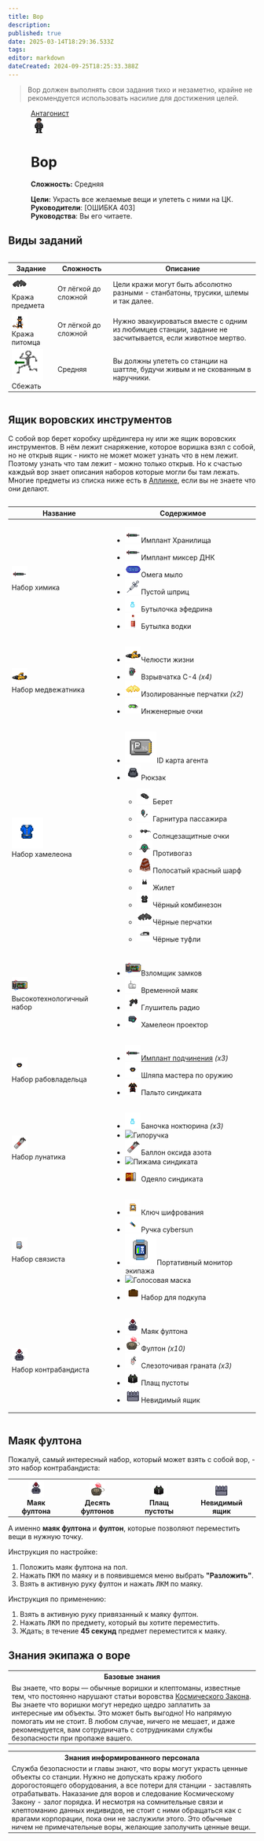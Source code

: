 ```yaml
---
title: Вор
description: 
published: true
date: 2025-03-14T18:29:36.533Z
tags: 
editor: markdown
dateCreated: 2024-09-25T18:25:33.388Z
---
```


<blockquote class="is-warning" id="canSteal">
<p>Вор должен выполнять свои задания тихо и незаметно, крайне не рекомендуется использовать насилие для достижения целей.</p>
</blockquote>

<div style="display: flex; justify-content: center;">
  <div class="roles-passport antag">
    <div class="title antag"><a href="/roles/antagonists">Антагонист</a></div>
    <div>
      <div><div><img src="/roles/thief32x32.png" id="steal"></div></div>
      <div><div>
        <h1>Вор</h1>
        <p><strong>Сложность:</strong> Средняя</p>
        <strong>Цели:</strong> Украсть все желаемые вещи и улететь с ними на ЦК.<br>
        <b>Руководители</b>: [ОШИБКА 403]<br>
        <b>Руководства</b>: Вы его читаете.
        </div></div>
    </div>
  </div>
</div>

## Виды заданий

<center style="overflow-x: auto">
  <table class="ant">
    <thead>
      <tr id="canSteal">
        <th>Задание</th>
        <th>Сложность</th>
        <th>Описание</th>
      </tr>
    </thead>
    <tbody>
      <tr id="canSteal">
        <td><img src="/roles/traitor/black_gloves.png"><br>Кража предмета</td>
        <td>От лёгкой до сложной</td>
        <td>Цели кражи могут быть абсолютно разными - станбатоны, трусики, шлемы и так далее.</td>
      </tr>
      <tr id="canSteal">
        <td><img src="/roles/spiritualisticdepartment/pun_pun1.png"><br>Кража питомца</td>
        <td>От лёгкой до сложной</td>
        <td>Нужно эвакуироваться вместе с одним из любимцев станции, задание не засчитывается, если животное мертво.</td>
      </tr>
      <tr id="canSteal">
        <td><img src="/roles/traitor/adrenalimp.png"><br>Сбежать</td>
        <td>Средняя</td>
        <td>Вы должны улететь со станции на шаттле, будучи живым и не скованным в наручники.</td>
      </tr>
    </tbody>
  </table>
</center>

## Ящик воровских инструментов

С собой вор берет коробку шрёдингера ну или же ящик воровских инструментов. В нём лежит снаряжение, которое воришка взял с собой, но не открыв ящик - никто не может может узнать что в нем лежит. Поэтому узнать что там лежит - можно только открыв. Но к счастью каждый вор знает описания наборов которые могли бы там лежать. Многие предметы из списка ниже есть в [Аплинке](/guides/uplink), если вы не знаете что они делают.

<center style="overflow-x: auto">
  <table class="ant">
    <thead>
      <tr id="canSteal">
        <th>Название</th>
        <th>Содержимое</th>
      </tr>
    </thead>
    <tbody>
      <tr id="canSteal">
        <td><img src="/roles/sec/implanter.png"><br>Набор химика</td>
        <td><div><ul>
          <li><img src="/roles/sec/implanter.png"><span>Имплант Хранилища</span></li>
          <li><img src="/roles/sec/implanter.png"><span>Имплант миксер ДНК</span></li>
          <li><img src="/roles/thief/omega.png"><span>Омега мыло</span></li>
          <li><img src="/roles/thief/syringe.png"><span>Пустой шприц</span></li>
          <li><img src="/guides/uplink/bottle.png"><span>Бутылочка эфедрина</span></li>
          <li><img src="/guides/supply/listofproducts/emergency/vodka.png"><span>Бутылка водки</span></li>
          </ul></div></td>
      </tr>
      <tr id="canSteal">
        <td><img src="/roles/other/jaws_pry.png"><br>Набор медвежатника</td>
          <td><div><ul>
          <li><img src="/roles/other/jaws_pry.png"><span>Челюсти жизни</span></li>
          <li><img src="/guides/uplink/c4.gif"><span>Взрывчатка С-4 <i>(x4)</i></span></li>
          <li><img src="/guides/supply/listofproducts/engineering/insulated_gloves.png"><span>Изолированные перчатки <i>(x2)</i></span></li>
          <li><img src="/roles/thief/glasses.png"><span>Инженерные очки</span></li>
          </ul></div></td>
      </tr>
      <tr id="canSteal">
        <td><img src="/roles/thief/chameleon_jumpsuit.gif"><br>Набор хамелеона</td>
        <td><div><ul>
          <li><img src="/guides/uplink/idregular.png"><span>ID карта агента</span></li>
          <li><img src="/roles/thief/backpack.png"><span>Рюкзак</span></li>
          	<ul>
              <li><img src="/roles/thief/beret.png"><span>Берет</span></li>
          		<li><img src="/roles/thief/headset.png"><span>Гарнитура пассажира</span></li>
          		<li><img src="/roles/thief/sunglasses.png"><span>Солнцезащитные очки</span></li>
              <li><img src="/guides/uplink/gasmask.png"><span>Противогаз</span></li>
          		<li><img src="/roles/thief/scarf.png"><span>Полосатый красный шарф</span></li> 
          		<li><img src="/roles/thief/jacket.png"><span>Жилет</span></li> 
          		<li><img src="/roles/thief/jumpsuit.png"><span>Чёрный комбинезон</span></li> 
          		<li><img src="/roles/thief/gloves.png"><span>Чёрные перчатки</span></li>
              <li><img src="/roles/thief/boots.png"><span>Чёрные туфли</span></li>
          	</ul>
          </ul></div></td>
      </tr>
      <tr id="canSteal">
        <td><img src="/roles/thief/doorjack.png"><br>Высокотехнологичный набор</td>
        <td><div><ul>
          <li><img src="/roles/thief/doorjack.png"><span>Взломщик замков</span></li>
          <li><img src="/guides/uplink/door_remotebase_white.png"><span>Временной маяк</span></li>
          <li><img src="/guides/uplink/jammer.png"><span>Глушитель радио</span></li>
          <li><img src="/guides/uplink/chameleon_projector.png"><span>Хамелеон проектор</span></li>
          </ul></div></td>
      <tr id="canSteal">
        <td><img src="/roles/thief/hatsyndi.png"><br>Набор рабовладельца</td>
        <td><div><ul>
          <li><img src="/roles/sec/implanter.png"><span><a href="/guides/implants/mindslaves">Имплант подчинения</a> <i>(x3)</i></span></li>
          <li><img src="/roles/thief/hatsyndi.png"><span>Шляпа мастера по оружию</span></li>
          <li><img src="/roles/thief/coatsyndie.png"><span>Пальто синдиката</span></li>
          </ul></div></td>
      </tr>
      <tr id="canSteal">
        <td><img src="/cylinderofnitricoxide.png"><br>Набор лунатика</td>
        <td><div><ul>
          <li><img src="/guides/uplink/bottle.png"><span>Баночка ноктюрина <i>(x3)</i></span></li>
          <li><img src="https://js.ss14.su/guides/uplink/itempen.png"><span>Гипоручка</span></li>
          <li><img src="/cylinderofnitricoxide.png"><span>Баллон оксида азота</span></li>
          <li><img src="https://js.ss14.su/guides/uplink/pyjamasyndicate.gif"><span>Пижама синдиката</span></li>
          <li><img src="/roles/thief/sheetsyndie.png"><span>Одеяло синдиката</span></li>
          </ul></div></td>
      </tr>
      <tr id="canSteal">
        <td><img src="/roles/thief/signalman.png"><br>Набор связиста</td>
        <td><div><ul>
          <li><img src="/roles/thief/crypt.png"><span>Ключ шифрования</span></li>
          <li><img src="/guides/uplink/overpricedpen.png"><span>Ручка cybersun</span></li>
          <li><img src="/guides/crewmonitor.gif"><span>Портативный монитор экипажа</span></li>
          <li><img src="https://js.ss14.su/guides/uplink/gasmask.png"><span>Голосовая маска</span></li>
          <li><img src="/guides/uplink/setforabribe.png"><span>Набор для подкупа</span></li>
          </ul></div></td>
      </tr>
      <tr id="canSteal">
        <td><img src="/roles/antagonists/fulton_beacon.png"><br>Набор контрабандиста</td>
        <td><div><ul>
          <li><img src="/roles/antagonists/fulton_beacon.png"><span>Маяк фултона</span></li>
          <li><img src="/roles/antagonists/extraction_pack.png"><span>Фултон <i>(x10)</i></span></li>
          <li><img src="/roles/sec/tear-gas-grenade.png"><span>Слезоточивая граната <i>(x3)</i></span></li>
          <li><img src="/roles/antagonists/cloakvoid.png"><span>Плащ пустоты</span></li>
          <li><img src="/guides/supply/listofproducts/engineering/crate.png"><span>Невидимый ящик</span></li>
          </ul></div></td>
      </tr>
    </tbody>
  </table>
</center>

<h2>Маяк фултона</h2>

Пожалуй, самый интересный набор, который может взять с собой вор, - это набор контрабандиста:

<div class="ful"><table>
	<tr id="canSteal">
    <th><img src="/roles/antagonists/fulton_beacon.png"><br>Маяк фултона</th>
    <th><img src="/roles/antagonists/extraction_pack.png"><br>Десять фултонов</th>
    <th><img src="/roles/antagonists/cloakvoid.png"><br>Плащ пустоты</th>
    <th><img src="/guides/supply/listofproducts/engineering/crate.png"><br>Невидимый ящик</th>
  </tr>
</table></div>

А именно **маяк фултона** и **фултон**, которые позволяют переместить вещи в нужную точку.

Инструкция по настройке:
1. Положить маяк фултона на пол.
2. Нажать <kbd>ПКМ</kbd> по маяку и в появившемся меню выбрать **"Разложить"**.
3. Взять в активную руку фултон и нажать <kbd>ЛКМ</kbd> по маяку.

Инструкция по применению:
1. Взять в активную руку привязанный к маяку фултон.
2. Нажать <kbd>ЛКМ</kbd> по предмету, который вы хотите переместить.
3. Ждать; в течение **45 секунд** предмет переместится к маяку.

<p>

## Знания экипажа о воре

<table class="base tb" id="canSteal">
<tr><th>Базовые знания</th></tr>
<tr><td>Вы знаете, что воры — обычные воришки и клептоманы, известные тем, что постоянно нарушают статьи воровства  <a href="/spacelaw">Космического Закона</a>. Вы знаете что воришки могут нередко щедро заплатить за интересные им объекты. Это может быть выгодно! Но напрямую помогать им не стоит.  В любом случае, ничего не мешает, и даже рекомендуется, вам сотрудничать с сотрудниками службы безопасности при пропаже вашего.</td></tr>
</table>

<table class="inf tb" id="canSteal">
<tr><th>Знания информированного персонала</th></tr>
<tr><td>Служба безопасности и главы знают, что воры могут украсть ценные объекты со станции. Нужно не допускать кражу любого дорогостоящего оборудования, а все потери для станции - заставлять отрабатывать. Наказание для воров и следование Космическому Закону - залог порядка. И несмотря на сомнительные связи и клептоманию данных индивидов, не стоит с ними обращаться как с врагами корпорации, пока они не заслужили этого. Это обычные ничем не примечательные воры, желающие заполучить ценные вещи.</td></tr>
</table>

<div class="table"></div>